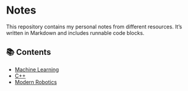 # Notes

This repository contains my personal notes from different resources.
It’s written in Markdown and includes runnable code blocks.

## 📚 Contents
- [Machine Learning](MachineLearning.md)
- [C++](cplusplus.md)
- [Modern Robotics](modernrobotics.md)
